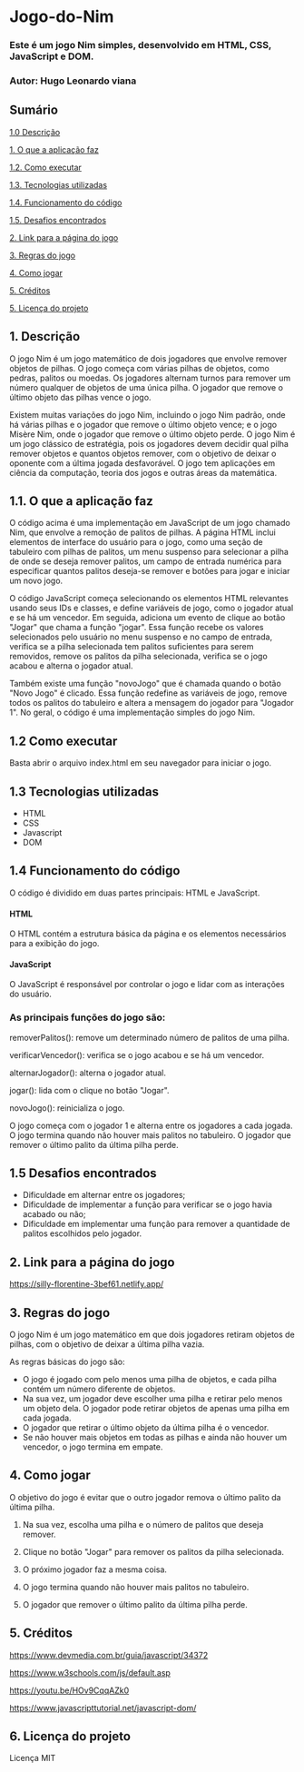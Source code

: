 # Jogo-do-Nim

### Este é um jogo Nim simples, desenvolvido em HTML, CSS, JavaScript e DOM.

### Autor: Hugo Leonardo viana

## Sumário
[1.0 Descrição](#1-descri%C3%A7%C3%A3o)


   [1. O que a aplicação faz](#11-o-que-a-aplica%C3%A7%C3%A3o-faz)

   [1.2. Como executar](#12-como-executar)

   [1.3. Tecnologias utilizadas](#13-tecnologias-utilizadas)

   [1.4. Funcionamento do código](#14-funcionamento-do-c%C3%B3digo)

   [1.5. Desafios encontrados](#15-desafios-encontrados)

[2. Link para a página do jogo](#2-link-para-a-p%C3%A1gina-do-jogo) 

[3. Regras do jogo](#3-regras-do-jogo)

[4. Como jogar](#4-como-jogar)

[5. Créditos](#5-cr%C3%A9ditos) 

[5. Licença do projeto](#6-licen%C3%A7a-do-projeto)

## 1. Descrição

<p> O jogo Nim é um jogo matemático de dois jogadores que envolve remover objetos de pilhas. O jogo começa com várias pilhas de objetos, como pedras, palitos ou moedas. Os jogadores alternam turnos para remover um número qualquer de objetos de uma única pilha. O jogador que remove o último objeto das pilhas vence o jogo.</p>

<p>Existem muitas variações do jogo Nim, incluindo o jogo Nim padrão, onde há várias pilhas e o jogador que remove o último objeto vence; e o jogo Misère Nim, onde o jogador que remove o último objeto perde. O jogo Nim é um jogo clássico de estratégia, pois os jogadores devem decidir qual pilha remover objetos e quantos objetos remover, com o objetivo de deixar o oponente com a última jogada desfavorável. O jogo tem aplicações em ciência da computação, teoria dos jogos e outras áreas da matemática.</p>
 
## 1.1. O que a aplicação faz

<p>
O código acima é uma implementação em JavaScript de um jogo chamado Nim, que envolve a remoção de palitos de pilhas. A página HTML inclui elementos de interface do usuário para o jogo, como uma seção de tabuleiro com pilhas de palitos, um menu suspenso para selecionar a pilha de onde se deseja remover palitos, um campo de entrada numérica para especificar quantos palitos deseja-se remover e botões para jogar e iniciar um novo jogo.
</p>
<p>
O código JavaScript começa selecionando os elementos HTML relevantes usando seus IDs e classes, e define variáveis de jogo, como o jogador atual e se há um vencedor. Em seguida, adiciona um evento de clique ao botão "Jogar" que chama a função "jogar". Essa função recebe os valores selecionados pelo usuário no menu suspenso e no campo de entrada, verifica se a pilha selecionada tem palitos suficientes para serem removidos, remove os palitos da pilha selecionada, verifica se o jogo acabou e alterna o jogador atual.
</p>
<p>
Também existe uma função "novoJogo" que é chamada quando o botão "Novo Jogo" é clicado. Essa função redefine as variáveis de jogo, remove todos os palitos do tabuleiro e altera a mensagem do jogador para "Jogador 1".
No geral, o código é uma implementação simples do jogo Nim.
</p>



## 1.2 Como executar

<p>Basta abrir o arquivo index.html em seu navegador para iniciar o jogo.</p>


## 1.3 Tecnologias utilizadas

+ HTML
+ CSS
+ Javascript
+ DOM

## 1.4 Funcionamento do código

<p>
O código é dividido em duas partes principais: HTML e  JavaScript.

</p>
<h4>HTML</h4>
<p>
O HTML contém a estrutura básica da página e os elementos necessários para a exibição do jogo.
</p>
<h4>JavaScript</h4>
<p>
O JavaScript é responsável por controlar o jogo e lidar com as interações do usuário.
</p>
<h3>As principais funções do jogo são:</h3>
<p>
removerPalitos(): remove um determinado número de palitos de uma pilha.

verificarVencedor(): verifica se o jogo acabou e se há um vencedor.

alternarJogador(): alterna o jogador atual.

jogar(): lida com o clique no botão "Jogar".

novoJogo(): reinicializa o jogo.

O jogo começa com o jogador 1 e alterna entre os jogadores a cada jogada. O jogo termina quando não houver mais palitos no tabuleiro. O jogador que remover o último palito da última pilha perde.
</p>


 ## 1.5 Desafios encontrados
 
+ Dificuldade em alternar entre os jogadores;
+ Dificuldade de implementar a função para  verificar se o jogo havia acabado ou não;
+ Dificuldade em implementar uma função para remover a quantidade de palitos escolhidos pelo jogador.


## 2. Link para a página do jogo

https://silly-florentine-3bef61.netlify.app/



## 3. Regras do jogo
<p> O jogo Nim é um jogo matemático em que dois jogadores retiram objetos de pilhas, com o objetivo de deixar a última pilha vazia. </p>

<p> As regras básicas do jogo são:</p>

+ O jogo é jogado com pelo menos uma pilha de objetos, e cada pilha contém um número diferente de objetos.
+ Na sua vez, um jogador deve escolher uma pilha e retirar pelo menos um objeto dela. O jogador pode retirar objetos de apenas uma pilha em cada jogada.
+ O jogador que retirar o último objeto da última pilha é o vencedor. 
+ Se não houver mais objetos em todas as pilhas e ainda não houver um vencedor, o jogo termina em empate.




## 4. Como jogar
<p>O objetivo do jogo é evitar que o outro jogador remova o último palito da última pilha.</p>

1. Na sua vez, escolha uma pilha e o número de palitos que deseja remover.

2. Clique no botão "Jogar" para remover os palitos da pilha selecionada.

3. O próximo jogador faz a mesma coisa.
4. O jogo termina quando não houver mais palitos no tabuleiro.
5. O jogador que remover o último palito da última pilha perde.


## 5. Créditos
https://www.devmedia.com.br/guia/javascript/34372

https://www.w3schools.com/js/default.asp

https://youtu.be/HOv9CqqAZk0

https://www.javascripttutorial.net/javascript-dom/

## 6. Licença do projeto
Licença MIT







